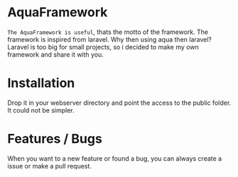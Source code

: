 # AquaFramework

`The AquaFramework is useful`, thats the motto of the framework.
The framework is inspired from laravel. Why then using aqua then laravel?
Laravel is too big for small projects, so i decided to make my own framework and share it with you.

# Installation

Drop it in your webserver directory and point the access to the public folder. 
It could not be simpler.

# Features / Bugs
When you want to a new feature or found a bug, you can always create a issue or make a pull request.